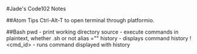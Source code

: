 #Jade's Code102 Notes

##Atom Tips
Ctrl-Alt-T to open terminal through platformio.

##Bash
pwd - print working directory
source - execute commands in plaintext, whether .sh or not
alias <alias>="<cmd>"
history - displays command history
!<cmd_id> - runs command displayed with history

